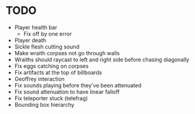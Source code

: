 # TODO
- Player health bar
    - Fix off by one error
- Player death
- Sickle flesh cutting sound
- Make wraith corpses not go through walls
- Wraiths should raycast to left and right side before chasing diagonally
- Fix eggs catching on corpses
- Fix artifacts at the top of billboards
- Geoffrey interaction
- Fix sounds playing before they've been attenuated
- Fix sound attenuation to have linear falloff
- Fix teleporter stuck (telefrag)
- Bounding box hierarchy